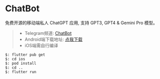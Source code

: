 # ChatBot

免费开源的移动端私人 ChatGPT 应用, 支持 GPT3, GPT4 & Gemini Pro 模型。

>* Telegram频道: [ChatBot](https://t.me/chatbot_all)
>* Android端下载地址: [点我下载](https://github.com/ChatBot-All/chatbot-app/releases)
>* iOS端需自行编译
```shell
$: flutter pub get
$: cd ios
$: pod install
$: cd ..
$: flutter run
```